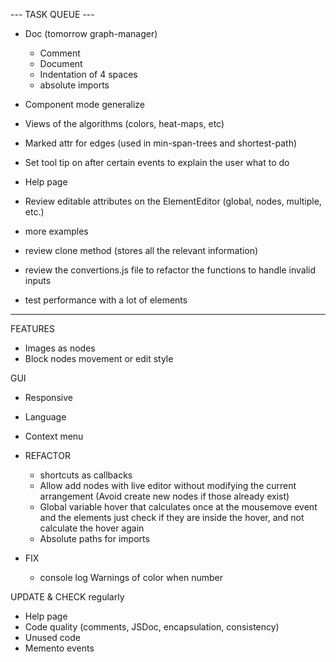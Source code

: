 
--- TASK QUEUE ---

 - Doc (tomorrow graph-manager)
    - Comment
    - Document
    - Indentation of 4 spaces
    - absolute imports
  - Component mode generalize

- Views of the algorithms (colors, heat-maps, etc)
- Marked attr for edges (used in min-span-trees and shortest-path)
- Set tool tip on after certain events to explain the user what to do
- Help page
- Review editable attributes on the ElementEditor (global, nodes, multiple, etc.)
- more examples
- review clone method (stores all the relevant information)
- review the convertions.js file to refactor the functions to handle invalid inputs
- test performance with a lot of elements

------------------

FEATURES
  - Images as nodes
  - Block nodes movement or edit style

GUI
  - Responsive
  - Language
  - Context menu


- REFACTOR 
  - shortcuts as callbacks
  - Allow add nodes with live editor without modifying the current arrangement (Avoid create new nodes if those already exist)
  - Global variable hover that calculates once at the mousemove event and the elements just check if they are inside the hover, and not calculate the hover again
  - Absolute paths for imports


- FIX
  - console log Warnings of color when number


UPDATE & CHECK regularly
  - Help page
  - Code quality (comments, JSDoc, encapsulation, consistency)
  - Unused code
  - Memento events